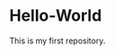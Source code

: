 # Hello-World
This is my first repository.

<body style="background-img: URL("https://ibb.co/vYkKgcR");"></body>
